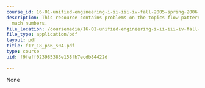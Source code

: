 ```yaml
---
course_id: 16-01-unified-engineering-i-ii-iii-iv-fall-2005-spring-2006
description: This resource contains problems on the topics flow patterns and surface
  mach numbers.
file_location: /coursemedia/16-01-unified-engineering-i-ii-iii-iv-fall-2005-spring-2006/f9feff023985383e158fb7ecdb84422d_f17_18_ps6_s04.pdf
file_type: application/pdf
layout: pdf
title: f17_18_ps6_s04.pdf
type: course
uid: f9feff023985383e158fb7ecdb84422d

---
```

None